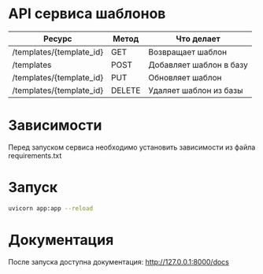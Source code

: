 # API сервиса шаблонов


| Ресурс                       | Метод  | Что делает                                          |
|------------------------------|--------|-----------------------------------------------------|
| /templates/{template_id}     | GET    | Возвращает шаблон                                   |
| /templates                   | POST   | Добавляет шаблон в базу                             |
| /templates/{template_id}     | PUT    | Обновляет шаблон                                    |
| /templates/{template_id}     | DELETE | Удаляет шаблон из базы                              | 


# Зависимости

Перед запуском сервиса необходимо установить зависимости из файла requirements.txt

# Запуск

```bash
uvicorn app:app --reload
```

# Документация

После запуска доступна документация: http://127.0.0.1:8000/docs